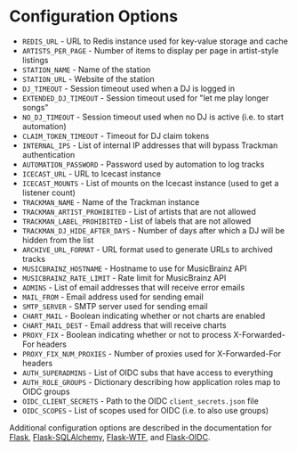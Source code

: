 # Configuration Options

* `REDIS_URL` - URL to Redis instance used for key-value storage and cache
* `ARTISTS_PER_PAGE` - Number of items to display per page in artist-style listings
* `STATION_NAME` - Name of the station
* `STATION_URL` - Website of the station
* `DJ_TIMEOUT` - Session timeout used when a DJ is logged in
* `EXTENDED_DJ_TIMEOUT` - Session timeout used for "let me play longer songs"
* `NO_DJ_TIMEOUT` - Session timeout used when no DJ is active (i.e. to start automation)
* `CLAIM_TOKEN_TIMEOUT` - Timeout for DJ claim tokens
* `INTERNAL_IPS` - List of internal IP addresses that will bypass Trackman authentication
* `AUTOMATION_PASSWORD` - Password used by automation to log tracks
* `ICECAST_URL` - URL to Icecast instance
* `ICECAST_MOUNTS` - List of mounts on the Icecast instance (used to get a listener count)
* `TRACKMAN_NAME` - Name of the Trackman instance
* `TRACKMAN_ARTIST_PROHIBITED` - List of artists that are not allowed
* `TRACKMAN_LABEL_PROHIBITED` - List of labels that are not allowed
* `TRACKMAN_DJ_HIDE_AFTER_DAYS` - Number of days after which a DJ will be hidden from the list
* `ARCHIVE_URL_FORMAT` - URL format used to generate URLs to archived tracks
* `MUSICBRAINZ_HOSTNAME` - Hostname to use for MusicBrainz API
* `MUSICBRAINZ_RATE_LIMIT` - Rate limit for MusicBrainz API
* `ADMINS` - List of email addresses that will receive error emails
* `MAIL_FROM` - Email address used for sending email
* `SMTP_SERVER` - SMTP server used for sending email
* `CHART_MAIL` - Boolean indicating whether or not charts are enabled
* `CHART_MAIL_DEST` - Email address that will receive charts
* `PROXY_FIX` - Boolean indicating whether or not to process X-Forwarded-For headers
* `PROXY_FIX_NUM_PROXIES` - Number of proxies used for X-Forwarded-For headers
* `AUTH_SUPERADMINS` - List of OIDC subs that have access to everything
* `AUTH_ROLE_GROUPS` - Dictionary describing how application roles map to OIDC groups
* `OIDC_CLIENT_SECRETS` - Path to the OIDC `client_secrets.json` file
* `OIDC_SCOPES` - List of scopes used for OIDC (i.e. to also use groups)

Additional configuration options are described in the documentation for [Flask](http://flask.pocoo.org/docs/1.0/config/#builtin-configuration-values), [Flask-SQLAlchemy](http://flask-sqlalchemy.pocoo.org/2.3/config/#configuration-keys), [Flask-WTF](https://flask-wtf.readthedocs.io/en/stable/config.html), and [Flask-OIDC](https://flask-oidc.readthedocs.io/en/latest/#settings-reference).
